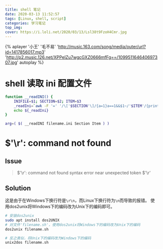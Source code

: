 ```yaml
---
title: shell 笔记
date: 2020-03-13 11:52:57
tags: [Linux, shell, script]
categories: 学习笔记
top_img:
cover: https://i.loli.net/2020/03/13/Lsl38t9FzoH4Cmr.jpg
---
```


{% aplayer '小王' '毛不易' 'http://music.163.com/song/media/outer/url?id=1417856017.mp3' 'http://p2.music.126.net/XPPeIZu7wgcGXZ0666mfFg==/109951164640697307.jpg' autoplay %}

# shell 读取 ini 配置文件
```bash
function __readINI() {
	INIFILE=$1;	SECTION=$2;	ITEM=$3
	_readIni=`awk -F '=' '/\['$SECTION'\]/{a=1}a==1&&$1~/'$ITEM'/{print $2;exit}' $INIFILE`
	echo ${_readIni}
}

arg=( $( __readINI filename.ini Section Item ) ) 
```

# $'\r': command not found
## Issue
> $'\r': command not found
> syntax error near unexpected token $'\r'

## Solution
这是由于在Windows下换行符是`\r\n`，而Linux下换行符为`\n`而导致的报错。
使用dos2unix将Windows下的编码改为Unix下的编码即可。
```bash
# 安装dos2unix
sudo apt install dos2UNIX 
# 对文件'filename.sh'，使用dos2unix将Windows下的编码改为Unix下的编码
dos2unix filename.sh

# 反之类似，将Unix下的编码改为Windows下的编码
unix2dos filename.sh
```